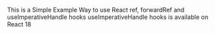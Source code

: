 This is a Simple Example Way to use React ref, forwardRef and useImperativeHandle hooks
useImperativeHandle hooks is available on React 18
